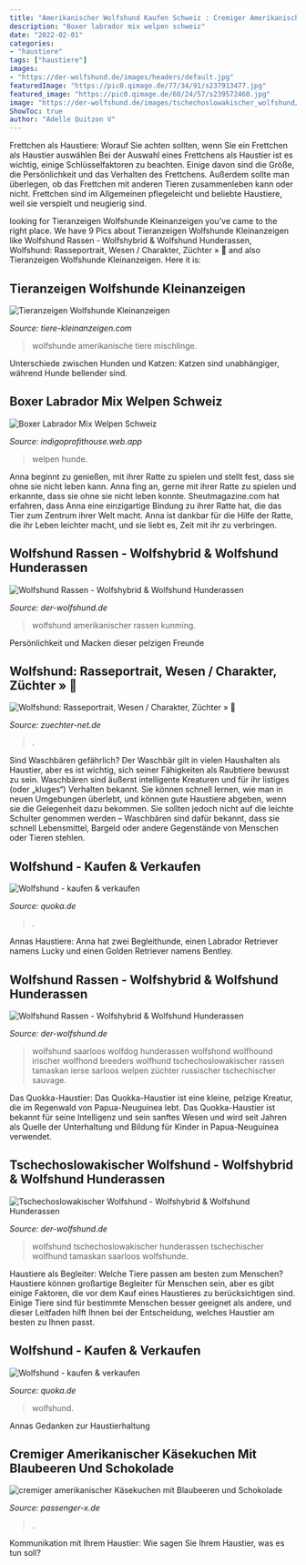 ```yaml
---
title: "Amerikanischer Wolfshund Kaufen Schweiz : Cremiger Amerikanischer Käsekuchen Mit Blaubeeren Und Schokolade"
description: "Boxer labrador mix welpen schweiz"
date: "2022-02-01"
categories:
- "haustiere"
tags: ["haustiere"]
images:
- "https://der-wolfshund.de/images/headers/default.jpg"
featuredImage: "https://pic0.qimage.de/77/34/91/s237913477.jpg"
featured_image: "https://pic0.qimage.de/60/24/57/s239572460.jpg"
image: "https://der-wolfshund.de/images/tschechoslowakischer_wolfshund/Fotolia_143832660_S.jpg"
ShowToc: true
author: "Adelle Quitzon V"
---
```



Frettchen als Haustiere: Worauf Sie achten sollten, wenn Sie ein Frettchen als Haustier auswählen
Bei der Auswahl eines Frettchens als Haustier ist es wichtig, einige Schlüsselfaktoren zu beachten. Einige davon sind die Größe, die Persönlichkeit und das Verhalten des Frettchens. Außerdem sollte man überlegen, ob das Frettchen mit anderen Tieren zusammenleben kann oder nicht. Frettchen sind im Allgemeinen pflegeleicht und beliebte Haustiere, weil sie verspielt und neugierig sind.

	

		
looking for Tieranzeigen Wolfshunde Kleinanzeigen you've came to the right place. We have 9 Pics about Tieranzeigen Wolfshunde Kleinanzeigen like Wolfshund Rassen - Wolfshybrid &amp; Wolfshund Hunderassen, Wolfshund: Rasseportrait, Wesen / Charakter, Züchter » 🥇 and also Tieranzeigen Wolfshunde Kleinanzeigen. Here it is:
		
    
## Tieranzeigen Wolfshunde Kleinanzeigen

<img loading=lazy src="https://tiere-kleinanzeigen.com/export/0c0a978dfcdbb674302c78326f0b0.jpg" onerror="this.onerror=null;this.src='https://tse4.mm.bing.net/th?id=OIP.onDwxhn1tUs7m8aCqGmEcgHaE6&amp;pid=15.1';" alt="Tieranzeigen Wolfshunde Kleinanzeigen">

_Source: tiere-kleinanzeigen.com_

>wolfshunde amerikanische tiere mischlinge. 

	

Unterschiede zwischen Hunden und Katzen: Katzen sind unabhängiger, während Hunde bellender sind.

    
## Boxer Labrador Mix Welpen Schweiz

<img loading=lazy src="https://i.pinimg.com/originals/df/e7/ed/dfe7ed9ef773015b74d9bdeeaf3f098b.jpg" onerror="this.onerror=null;this.src='https://tse4.mm.bing.net/th?id=OIP.sYtMVuu66CQ6OBjB8fpCmwHaLH&amp;pid=15.1';" alt="Boxer Labrador Mix Welpen Schweiz">

_Source: indigoprofithouse.web.app_

>welpen hunde. 

	

Anna beginnt zu genießen, mit ihrer Ratte zu spielen und stellt fest, dass sie ohne sie nicht leben kann.
Anna fing an, gerne mit ihrer Ratte zu spielen und erkannte, dass sie ohne sie nicht leben konnte. Sheutmagazine.com hat erfahren, dass Anna eine einzigartige Bindung zu ihrer Ratte hat, die das Tier zum Zentrum ihrer Welt macht. Anna ist dankbar für die Hilfe der Ratte, die ihr Leben leichter macht, und sie liebt es, Zeit mit ihr zu verbringen.

    
## Wolfshund Rassen - Wolfshybrid &amp; Wolfshund Hunderassen

<img loading=lazy src="https://der-wolfshund.de/images/american_wolfdog/Fotolia_141391779_S.jpg" onerror="this.onerror=null;this.src='https://tse1.mm.bing.net/th?id=OIP.9qjyEnAwX1Y_DCWehP3mtwHaE8&amp;pid=15.1';" alt="Wolfshund Rassen - Wolfshybrid &amp; Wolfshund Hunderassen">

_Source: der-wolfshund.de_

>wolfshund amerikanischer rassen kunming. 

	

Persönlichkeit und Macken dieser pelzigen Freunde

    
## Wolfshund: Rasseportrait, Wesen / Charakter, Züchter » 🥇

<img loading=lazy src="https://www.zuechter-net.de/wp-content/uploads/Wolfshund-02.jpg" onerror="this.onerror=null;this.src='https://tse4.mm.bing.net/th?id=OIP.oJN-XZvb_1TE-g9UoyYRMQHaE7&amp;pid=15.1';" alt="Wolfshund: Rasseportrait, Wesen / Charakter, Züchter » 🥇">

_Source: zuechter-net.de_

>. 

	

Sind Waschbären gefährlich?
Der Waschbär gilt in vielen Haushalten als Haustier, aber es ist wichtig, sich seiner Fähigkeiten als Raubtiere bewusst zu sein. Waschbären sind äußerst intelligente Kreaturen und für ihr listiges (oder „kluges“) Verhalten bekannt. Sie können schnell lernen, wie man in neuen Umgebungen überlebt, und können gute Haustiere abgeben, wenn sie die Gelegenheit dazu bekommen. Sie sollten jedoch nicht auf die leichte Schulter genommen werden – Waschbären sind dafür bekannt, dass sie schnell Lebensmittel, Bargeld oder andere Gegenstände von Menschen oder Tieren stehlen.

    
## Wolfshund - Kaufen &amp; Verkaufen

<img loading=lazy src="https://pic0.qimage.de/77/34/91/s237913477.jpg" onerror="this.onerror=null;this.src='https://tse3.mm.bing.net/th?id=OIP.j9ZS2is11LQryNW-EzPp3wAAAA&amp;pid=15.1';" alt="Wolfshund - kaufen &amp; verkaufen">

_Source: quoka.de_

>. 

	

Annas Haustiere: Anna hat zwei Begleithunde, einen Labrador Retriever namens Lucky und einen Golden Retriever namens Bentley.

    
## Wolfshund Rassen - Wolfshybrid &amp; Wolfshund Hunderassen

<img loading=lazy src="https://der-wolfshund.de/images/headers/default.jpg" onerror="this.onerror=null;this.src='https://tse3.mm.bing.net/th?id=OIP.TW4RvUynQOKc1paqIltepwHaEo&amp;pid=15.1';" alt="Wolfshund Rassen - Wolfshybrid &amp; Wolfshund Hunderassen">

_Source: der-wolfshund.de_

>wolfshund saarloos wolfdog hunderassen wolfshond wolfhound irischer wolfhond breeders wolfhund tschechoslowakischer rassen tamaskan ierse sarloos welpen züchter russischer tschechischer sauvage. 

	

Das Quokka-Haustier:
Das Quokka-Haustier ist eine kleine, pelzige Kreatur, die im Regenwald von Papua-Neuguinea lebt. Das Quokka-Haustier ist bekannt für seine Intelligenz und sein sanftes Wesen und wird seit Jahren als Quelle der Unterhaltung und Bildung für Kinder in Papua-Neuguinea verwendet.

    
## Tschechoslowakischer Wolfshund - Wolfshybrid &amp; Wolfshund Hunderassen

<img loading=lazy src="https://der-wolfshund.de/images/tschechoslowakischer_wolfshund/Fotolia_143832660_S.jpg" onerror="this.onerror=null;this.src='https://tse2.mm.bing.net/th?id=OIP.rNXiqo1LOrJTKEZLp0mhjQHaLG&amp;pid=15.1';" alt="Tschechoslowakischer Wolfshund - Wolfshybrid &amp; Wolfshund Hunderassen">

_Source: der-wolfshund.de_

>wolfshund tschechoslowakischer hunderassen tschechischer wolfhund tamaskan saarloos wolfshunde. 

	

Haustiere als Begleiter: Welche Tiere passen am besten zum Menschen?
Haustiere können großartige Begleiter für Menschen sein, aber es gibt einige Faktoren, die vor dem Kauf eines Haustieres zu berücksichtigen sind. Einige Tiere sind für bestimmte Menschen besser geeignet als andere, und dieser Leitfaden hilft Ihnen bei der Entscheidung, welches Haustier am besten zu Ihnen passt.

    
## Wolfshund - Kaufen &amp; Verkaufen

<img loading=lazy src="https://pic0.qimage.de/60/24/57/s239572460.jpg" onerror="this.onerror=null;this.src='https://tse4.mm.bing.net/th?id=OIP.FsltJFCo3eGZxXMNw5M00AAAAA&amp;pid=15.1';" alt="Wolfshund - kaufen &amp; verkaufen">

_Source: quoka.de_

>wolfshund. 

	

Annas Gedanken zur Haustierhaltung

    
## Cremiger Amerikanischer Käsekuchen Mit Blaubeeren Und Schokolade

<img loading=lazy src="https://passenger-x.de/wp-content/uploads/2016/09/IMG_9273-7.jpg" onerror="this.onerror=null;this.src='https://tse1.mm.bing.net/th?id=OIP.FJsX3XEKYCE854C0bpdmOQHaEr&amp;pid=15.1';" alt="cremiger amerikanischer Käsekuchen mit Blaubeeren und Schokolade">

_Source: passenger-x.de_

>. 

	

Kommunikation mit Ihrem Haustier: Wie sagen Sie Ihrem Haustier, was es tun soll?

